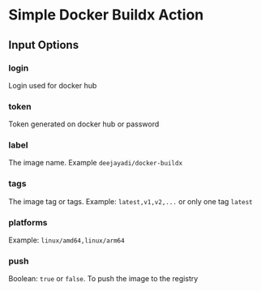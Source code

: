 # Simple Docker Buildx Action

## Input Options

### login

Login used for docker hub

### token

Token generated on docker hub or password

### label

The image name. Example `deejayadi/docker-buildx`

### tags

The image tag or tags. Example: `latest,v1,v2,...` or only one tag `latest`

### platforms

Example: `linux/amd64,linux/arm64`

### push

Boolean: `true` or `false`. To push the image to the registry
